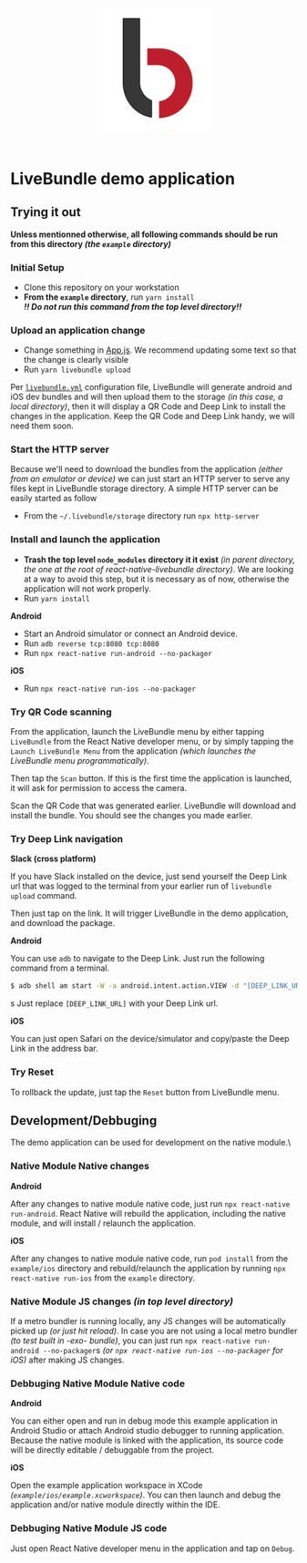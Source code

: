 <h2 align="center">
    <br>
	<img src="./assets/logo.png" alt="LiveBundle" width="200">
	<br>
    <br>
</h2>

# LiveBundle demo application

## Trying it out

**Unless mentionned otherwise, all following commands should be run from this directory _(the `example` directory)_**

### Initial Setup

- Clone this repository on your workstation
- **From the `example` directory**, run `yarn install`<br/>
**_!! Do not run this command from the top level directory!!_**

### Upload an application change

- Change something in [App.js](./App.js). We recommend updating some text so that the change is clearly visible
- Run `yarn livebundle upload`

Per [`livebundle.yml`](./livebundle.yml) configuration file, LiveBundle will generate android and iOS dev bundles and will then upload them to the storage _(in this case, a local directory)_, then it will display a QR Code and Deep Link to install the changes in the application. Keep the QR Code and Deep Link handy, we will need them soon.

### Start the HTTP server

Because we'll need to download the bundles from the application _(either from an emulator or device)_ we can just start an HTTP server to serve any files kept in LiveBundle storage directory. A simple HTTP server can be easily started as follow

- From the `~/.livebundle/storage` directory run `npx http-server`

### Install and launch the application

- **Trash the top level `node_modules` directory it it exist** _(in parent directory, the one at the root of react-native-livebundle directory)_. We are looking at a way to avoid this step, but it is necessary as of now, otherwise the application will not work properly.
- Run `yarn install`

**Android**

- Start an Android simulator or connect an Android device.
- Run `adb reverse tcp:8080 tcp:8080`
- Run `npx react-native run-android --no-packager`

**iOS**

- Run `npx react-native run-ios --no-packager`

### Try QR Code scanning

From the application, launch the LiveBundle menu by either tapping `LiveBundle` from the React Native developer menu, or by simply tapping the `Launch LiveBundle Menu` from the application _(which launches the LiveBundle menu programmatically)_.

Then tap the `Scan` button. If this is the first time the application is launched, it will ask for permission to access the camera.

Scan the QR Code that was generated earlier. LiveBundle will download and install the bundle. You should see the changes you made earlier.

### Try Deep Link navigation

**Slack (cross platform)**

If you have Slack installed on the device, just send yourself the Deep Link url that was logged to the terminal from your earlier run of `livebundle upload` command.

Then just tap on the link. It will trigger LiveBundle in the demo application, and download the package.

**Android**

You can use `adb` to navigate to the Deep Link. Just run the following command from a terminal.

```bash
$ adb shell am start -W -a android.intent.action.VIEW -d "[DEEP_LINK_URL]" io.livebundle.example
```
s
Just replace `[DEEP_LINK_URL]` with your Deep Link url.

**iOS**

You can just open Safari on the device/simulator and copy/paste the Deep Link in the address bar.

### Try Reset

To rollback the update, just tap the `Reset` button from LiveBundle menu.

## Development/Debbuging

The demo application can be used for development on the native module.\

### Native Module Native changes

**Android**

After any changes to native module native code, just run `npx react-native run-android`. React Native will rebuild the application, including the native module, and will install / relaunch the application.

**iOS**

After any changes to native module native code, run `pod install` from the `example/ios` directory and rebuild/relaunch the application by running `npx react-native run-ios` from the `example` directory.

### Native Module JS changes _(in top level directory)_

If a metro bundler is running locally, any JS changes will be automatically picked up _(or just hit reload)_.
In case you are not using a local metro bundler _(to test built in -exo- bundle)_, you can just run `npx react-native run-android --no-packager`s _(or `npx react-native run-ios --no-packager` for iOS)_ after making JS changes.

### Debbuging Native Module Native code

**Android**

You can either open and run in debug mode this example application in Android Studio or attach Android studio debugger to running application. Because the native module is linked with the application, its source code will be directly editable / debuggable from the project.

**iOS**

Open the example application workspace in XCode _(`example/ios/example.xcworkspace`)_. You can then launch and debug the application and/or native module directly within the IDE.

### Debbuging Native Module JS code

Just open React Native developer menu in the application and tap on `Debug`.
